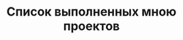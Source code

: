 ---
layout: projects
title: "Список выполненных мною проектов"
description: "Все работы которые я выполнил."
category: projects
permalink: /projects/
pagination:
  enabled: true
  title: ':title - Страница :num'
  category: projects
  permalink: /page:num/
---